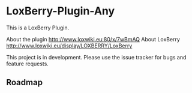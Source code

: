 # LoxBerry-Plugin-Any
This is a LoxBerry Plugin.

About the plugin http://www.loxwiki.eu:80/x/7wBmAQ
About LoxBerry http://www.loxwiki.eu/display/LOXBERRY/LoxBerry 

This project is in development. Please use the issue tracker for bugs and feature requests.

## Roadmap
